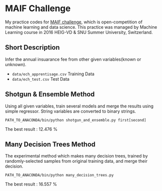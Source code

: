 # MAIF Challenge

My practice codes for [MAIF challenge](https://www.datascience.net/fr/challenge/26/details), which is open-competition of machine learning and data science. This practice was managed by Machine Learning course in 2016 HEIG-VD & SNU Summer University, Switzerland.

## Short Description

Infer the annual insuarance fee from other given variables(known or unknown).

* `data/ech_apprentisage.csv` Training Data
* `data/ech_test.csv` Test Data

## Shotgun & Ensemble Method

Using all given variables, train several models and merge the results using simple regressor. String variables are converted to binary strings.

`PATH_TO_ANACONDA/bin/python shotgun_and_ensemble.py first[second]`

The best result : 12.476 %

## Many Decision Trees Method

The experimental method which makes many decision trees, trained by randomly-selected samples from original training data, and merge their decision.

`PATH_TO_ANACONDA/bin/python many_decision_trees.py`

The best result : 16.557 %

